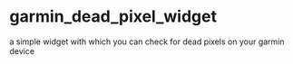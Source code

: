 # garmin_dead_pixel_widget
a simple widget with which you can check for dead pixels on your garmin device
